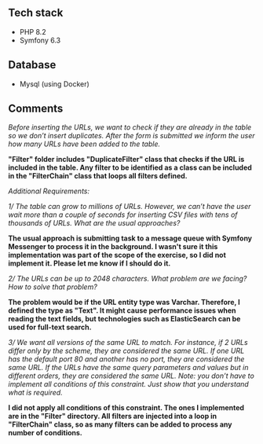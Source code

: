 ## Tech stack
- PHP 8.2
- Symfony 6.3

## Database
- Mysql (using Docker)

## Comments
*Before inserting the URLs, we want to check if they are already in the table so we don’t insert duplicates. After the form is submitted we inform the user how many URLs have been added to the table.*

**"Filter" folder includes "DuplicateFilter" class that checks 
if the URL is included in the table. Any filter to be identified as a
class can be included in the "FilterChain" class that loops all filters defined.**

*Additional Requirements:*

*1/ The table can grow to millions of URLs. However, we can’t have the user wait more than a couple of seconds for inserting CSV files with tens of thousands of URLs. What are the usual approaches?*

**The usual approach is submitting task to a message queue with 
Symfony Messenger to process it in the background. I wasn't sure it this 
implementation was part of the scope of the exercise, so I did not implement 
it. Please let me know if I should do it.**

*2/ The URLs can be up to 2048 characters. What problem are we facing? How to solve that problem?*

**The problem would be if the URL entity type was Varchar. Therefore, I 
defined the type as "Text". It might cause performance issues when reading 
the text fields, but technologies such as ElasticSearch can be used for full-text 
search.**

*3/ We want all versions of the same URL to match. For instance, if 2 URLs differ only by the scheme, they are considered the same URL. If one URL has the default port 80 and another has no port, they are considered the same URL. If the URLs have the same query parameters and values but in different orders, they are considered the same URL.
Note: you don’t have to implement all conditions of this constraint. Just show that you understand what is required.*

**I did not apply all conditions of this constraint. The ones I implemented are 
in the "Filter" directory. All filters are injected into a loop in "FilterChain" 
class, so as many filters can be added to process any number of conditions.**

